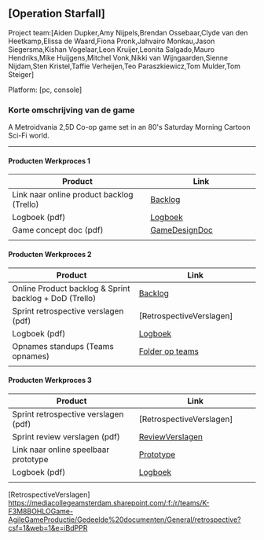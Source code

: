 ## [Operation Starfall]
Project team:[Aiden Dupker,Amy Nijpels,Brendan Ossebaar,Clyde van den Heetkamp,Elissa de Waard,Fiona Pronk,Jahvairo Monkau,Jason Siegersma,Kishan Vogelaar,Leon Kruijer,Leonita Salgado,Mauro Hendriks,Mike Huijgens,Mitchel Vonk,Nikki van Wijngaarden,Sienne Nijdam,Sten Kristel,Taffie Verheijen,Teo Paraszkiewicz,Tom Mulder,Tom Steiger]

Platform:
[pc, console]

### Korte omschrijving van de game
A Metroidvania 2,5D Co-op game set in an 80's Saturday Morning Cartoon Sci-Fi world.

---
#### Producten Werkproces 1
| Product  | Link |
| ------ |  ------ |
| Link naar online product backlog (Trello) | [Backlog]
| Logboek (pdf)                             | [Logboek]
| Game concept doc (pdf)                    | [GameDesignDoc]
|<img width=500/>|<img width=300/>|
   
#### Producten Werkproces 2
| Product  | Link |
| ------ |  ------ |
| Online Product backlog & Sprint backlog + DoD (Trello)    | [Backlog]
| Sprint retrospective verslagen (pdf)                      | [RetrospectiveVerslagen]
| Logboek (pdf)                                             | [Logboek]
| Opnames standups (Teams opnames)                          | [Folder op teams]
|<img width=500/>|<img width=300/>|
   
#### Producten Werkproces 3
| Product  | Link |
| ------ |  ------ |
| Sprint retrospective verslagen (pdf)  | [RetrospectiveVerslagen]
| Sprint review verslagen (pdf)         | [ReviewVerslagen]
| Link naar online speelbaar prototype  | [Prototype]
| Logboek (pdf)                         | [Logboek]
|<img width=500/>|<img width=300/>|

   [Backlog]: <https://trello.com/b/gVEjIPgv/operation-starfall-product-backlog>
   [Logboek]: <https://mediacollegeamsterdam.sharepoint.com/:w:/r/teams/K-F3M8BOHLOGame-AgileGameProductie/Gedeelde%20documenten/General/Logboek.docx?d=w4702047a93c84fe49744dbac1c82bf72&csf=1&web=1&e=ClT9T4>
   [GameDesignDoc]: <https://docs.google.com/presentation/d/1SStOahchGxYaxwAIT60-1cJA8DK1BBRmz6APg9fc_Mk/edit#slide=id.p>
   [ReviewVerslagen]: <https://github.com/BerendWeij/agp_inlever_template/blob/master/producten/ReviewVerslagen.pdf>
   [Prototype]: <https://www.mijnmytheprototype.nl>
   [Folder op teams]: <https://mediacollegeamsterdam.sharepoint.com/:f:/r/teams/K-F3M8BOHLOGame-AgileGameProductie/Gedeelde%20documenten/General/Standup?csf=1&web=1&e=YcIdvh>
   [RetrospectiveVerslagen] <https://mediacollegeamsterdam.sharepoint.com/:f:/r/teams/K-F3M8BOHLOGame-AgileGameProductie/Gedeelde%20documenten/General/retrospective?csf=1&web=1&e=iBdPPR>
   
